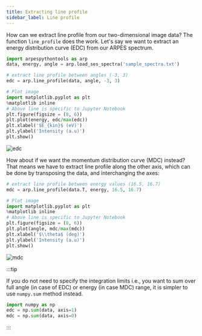 ```yaml
---
title: Extracting line profile
sidebar_label: Line profile
---
```

How can we extract line profile from our two-dimensional image data? The
function `line_profile` does the work. Let's say we want to extract an energy
distribution curve (EDC) from our ARPES spectrum.

```python showLineNumbers
import arpespythontools as arp
data, energy, angle = arp.load_ses_spectra('sample_spectra.txt')

# extract line profile between angles (-3, 3)
edc = arp.line_profile(data, angle, -3, 3)

# Plot image
import matplotlib.pyplot as plt
%matplotlib inline
# Above line is specific to Jupyter Notebook
plt.figure(figsize = (8, 6))
plt.plot(energy, edc/max(edc))
plt.xlabel('$E_{kin}$ (eV)')
plt.ylabel('Intensity (a.u)')
plt.show()
```

<picture>
  <source type="image/webp" srcSet={require("/img/edc.webp").default} />
  <img src={require("/img/edc.png").default} alt="edc" />
</picture>

How about if we want the momentum distribution curve (MDC) instead? That means
we have to extract line profile along the other axis, which can be  done by
transposing the data, and interchanging the axes:

```python showLineNumbers
# extract line profile between energy values (16.5, 16.7)
mdc = arp.line_profile(data.T, energy, 16.5, 16.7)

# Plot image
import matplotlib.pyplot as plt
%matplotlib inline
# Above line is specific to Jupyter Notebook
plt.figure(figsize = (8, 6))
plt.plot(angle, mdc/max(mdc))
plt.xlabel('$\\theta$ (deg)')
plt.ylabel('Intensity (a.u)')
plt.show()
```

<picture>
  <source type="image/webp" srcSet={require("/img/mdc.webp").default} />
  <img src={require("/img/mdc.png").default} alt="mdc" />
</picture>

:::tip

If you do not need to specify the integration limits i.e., you want to sum over
full angle (in case of EDC) or energy (in case MDC) range, it is simpler to use
`numpy.sum` method instead.

```python
import numpy as np
edc = np.sum(data, axis=1)
mdc = np.sum(data, axis=0)
```

:::

